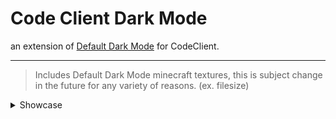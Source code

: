 # Code Client Dark Mode
an extension of [Default Dark Mode](https://modrinth.com/resourcepack/default-dark-mode) for CodeClient.
___

> Includes Default Dark Mode minecraft textures, this is subject change in the future for any variety of reasons. (ex. filesize)

<details>
    <summary> Showcase </summary>

### Code palette page:
![dark mode code palette](./images/codepalette.webp)

### Small custom code chest:
![dark mode code palette](./images/small_codechest.webp)

### Large custom code chest:
![dark mode code palette](./images/large_codechest.webp)

</details>
